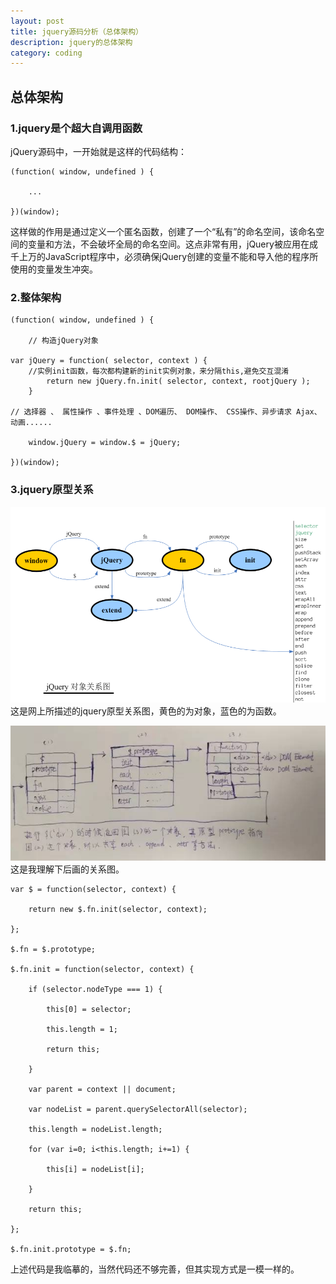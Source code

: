 ```yaml
---
layout: post
title: jquery源码分析（总体架构）
description: jquery的总体架构
category: coding
---
```


## 总体架构

### 1.jquery是个超大自调用函数
jQuery源码中，一开始就是这样的代码结构：

    (function( window, undefined ) {

        ...

    })(window);

这样做的作用是通过定义一个匿名函数，创建了一个“私有”的命名空间，该命名空间的变量和方法，不会破坏全局的命名空间。这点非常有用，jQuery被应用在成千上万的JavaScript程序中，必须确保jQuery创建的变量不能和导入他的程序所使用的变量发生冲突。

### 2.整体架构

    (function( window, undefined ) {

        // 构造jQuery对象

    var jQuery = function( selector, context ) {
        //实例init函数，每次都构建新的init实例对象，来分隔this,避免交互混淆
            return new jQuery.fn.init( selector, context, rootjQuery );
        }

    // 选择器 、 属性操作 、事件处理 、DOM遍历、 DOM操作、 CSS操作、异步请求 Ajax、动画......

        window.jQuery = window.$ = jQuery;

    })(window);

### 3.jquery原型关系
![](images/coding/jquery1-1.png)
这是网上所描述的jquery原型关系图，黄色的为对象，蓝色的为函数。

![](images/coding/jquery1-2.jpg)
这是我理解下后画的关系图。

    var $ = function(selector, context) {

        return new $.fn.init(selector, context);

    };

    $.fn = $.prototype;

    $.fn.init = function(selector, context) {

        if (selector.nodeType === 1) {

            this[0] = selector;

            this.length = 1;

            return this;

        }

        var parent = context || document;

        var nodeList = parent.querySelectorAll(selector);

        this.length = nodeList.length;

        for (var i=0; i<this.length; i+=1) {

            this[i] = nodeList[i];

        }

        return this;

    };

    $.fn.init.prototype = $.fn;

上述代码是我临摹的，当然代码还不够完善，但其实现方式是一模一样的。

